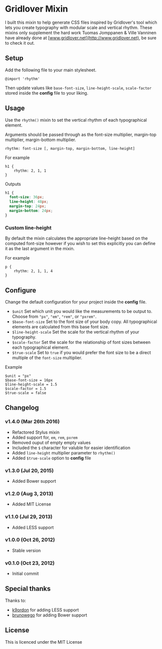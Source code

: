 Gridlover Mixin
===============

I built this mixin to help generate CSS files inspired by Gridlover's tool which lets you create typography with modular scale and vertical rhythm. These mixins only supplement the hard work Tuomas Jomppanen & Ville Vanninen have already done at [www.gridlover.net](http://www.gridlover.net), be sure to check it out.

## Setup

Add the following file to your main stylesheet.

	@import 'rhythm'

Then update values like `base-font-size`, `line-height-scale`, `scale-factor` stored inside the **config** file to your liking.

## Usage

Use the `rhythm()` mixin to set the vertical rhythm of each typographical element.

Arguments should be passed through as the font-size multiplier, margin-top multiplier, margin-bottom multiplier.

```stylus
rhythm: font-size [, margin-top, margin-bottom, line-height]
```

For example

```stylus
h1 {
	rhythm: 2, 1, 1
}
```

Outputs

```css
h1 {
  font-size: 36px;
  line-height: 48px;
  margin-top: 24px;
  margin-bottom: 24px;
}
```

### Custom line-height
By default the mixin calculates the appropriate line-height based on the computed font-size however if you wish to set this explicitly you can define it as the last argument in the mixin.

For example

```stylus
p {
	rhythm: 2, 1, 1, 4
}
```

## Configure

Change the default configuration for your project inside the **config** file.

- `$unit` Set which unit you would like the measurements to be output to. Choose from `"px"`, `"em"`, `"rem"`, or `"pxrem"`.
- `$base-font-size` Set to the font size of your body copy. All typographical elements are calculated from this base font size.
- `$line-height-scale` Set the scale for the vertical rhythm of your typography.
- `$scale-factor` Set the scale for the relationship of font sizes between each typographical element.
- `$true-scale` Set to `true` if you would prefer the font size to be a direct multiple of the `font-size` multiplier.

Example

```stylus
$unit = "px"
$base-font-size = 16px
$line-height-scale = 1.5
$scale-factor = 1.5
$true-scale = false
```



## Changelog

### v1.4.0 (Mar 26th 2016)

- Refactored Stylus mixin
- Added support for, `em`, `rem`, `pxrem`
- Removed ouput of empty empty values
- Included the `$` character for valuble for easier identification
- Added `line-height` multiplier parameter to `rhythm()`
- Added `$true-scale` option to **config** file

### v1.3.0 (Jul 20, 2015)

- Added Bower support

### v1.2.0 (Aug 3, 2013)

- Added MIT License

### v1.1.0 (Jul 29, 2013)

- Added LESS support

### v1.0.0 (Oct 26, 2012)

- Stable version

### v0.1.0 (Oct 23, 2012)

- Initial commit

## Special thanks

Thanks to:

- [k9ordon](https://github.com/k9ordon) for adding LESS support
- [brunowego](https://github.com/brunowego) for adding Bower support

## License

This is licenced under the MIT License
